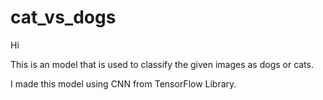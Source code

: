# cat_vs_dogs

Hi 

This is an model that is used to classify the given images as dogs or cats.

I made this model using CNN from TensorFlow Library.

